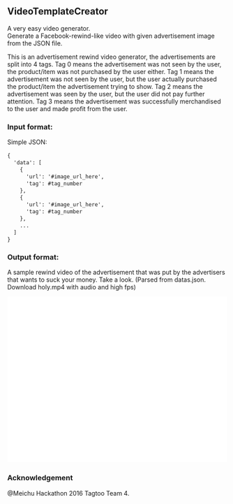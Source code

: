 ## VideoTemplateCreator

A very easy video generator.<br>
Generate a Facebook-rewind-like video with given advertisement image from the JSON file.

This is an advertisement rewind video generator, the advertisements are split into 4 tags. Tag 0 means the advertisement was not seen by the user, the product/item was not purchased by the user either. Tag 1 means the advertisement was not seen by the user, but the user actually purchased the product/item the advertisement trying to show. Tag 2 means the advertisement was seen by the user, but the user did not pay further attention. Tag 3 means the advertisement was successfully merchandised to the user and made profit from the user.

### Input format:
Simple JSON:
```
{
  'data': [
    {
      'url': '#image_url_here',
      'tag': #tag_number
    },
    {
      'url': '#image_url_here',
      'tag': #tag_number
    },
    ...
  ]
}
```

### Output format:
A sample rewind video of the advertisement that was put by the advertisers that wants to suck your money. Take a look.
(Parsed from datas.json. Download holy.mp4 with audio and high fps)

![A sample gif from datas.json](https://github.com/markakisdong/VideoTemplateCreator/blob/master/sample.gif)

### Acknowledgement
@Meichu Hackathon 2016 Tagtoo Team 4.
